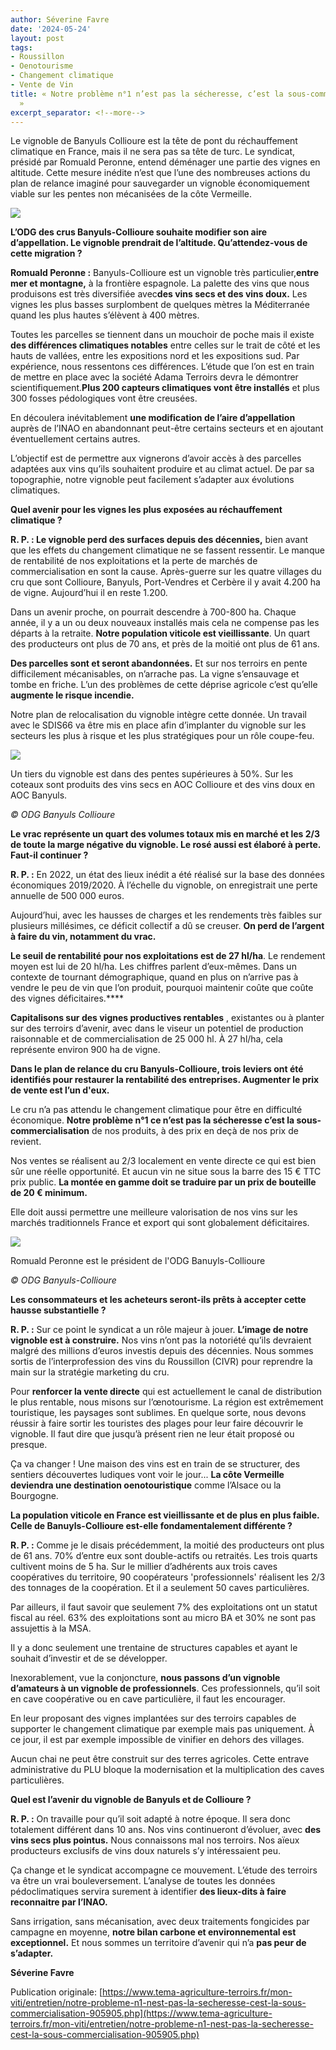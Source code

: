 ```yaml
---
author: Séverine Favre
date: '2024-05-24'
layout: post
tags:
- Roussillon
- Oenotourisme
- Changement climatique
- Vente de Vin
title: « Notre problème n°1 n’est pas la sécheresse, c’est la sous-commercialisation
  »
excerpt_separator: <!--more-->
---
```


Le vignoble de Banyuls Collioure est la tête de pont du réchauffement climatique en France, mais il ne sera pas sa tête de turc. Le syndicat, présidé par Romuald Peronne, entend déménager une partie des vignes en altitude. Cette mesure inédite n’est que l’une des nombreuses actions du plan de relance imaginé pour sauvegarder un vignoble économiquement viable sur les pentes non mécanisées de la côte Vermeille.

![](/assets/0cb358f4994fc970ca35675175677062.jpg)
<!--more-->




**L’ODG des crus Banyuls-Collioure souhaite modifier son aire d’appellation. Le vignoble prendrait de l’altitude. Qu’attendez-vous de cette migration ?**

**Romuald Peronne :** Banyuls-Collioure est un vignoble très particulier,**entre mer et montagne,** à la frontière espagnole. La palette des vins que nous produisons est très diversifiée avec**des vins secs et des vins doux.** Les vignes les plus basses surplombent de quelques mètres la Méditerranée quand les plus hautes s’élèvent à 400 mètres.

Toutes les parcelles se tiennent dans un mouchoir de poche mais il existe **des différences climatiques notables** entre celles sur le trait de côté et les hauts de vallées, entre les expositions nord et les expositions sud. Par expérience, nous ressentons ces différences. L’étude que l’on est en train de mettre en place avec la société Adama Terroirs devra le démontrer scientifiquement.**Plus 200 capteurs climatiques vont être installés** et plus 300 fosses pédologiques vont être creusées.

En découlera inévitablement **une modification de l’aire d’appellation** auprès de l’INAO en abandonnant peut-être certains secteurs et en ajoutant éventuellement certains autres.

L’objectif est de permettre aux vignerons d’avoir accès à des parcelles adaptées aux vins qu’ils souhaitent produire et au climat actuel. De par sa topographie, notre vignoble peut facilement s’adapter aux évolutions climatiques.

**Quel avenir pour les vignes les plus exposées au réchauffement climatique ?**

**R. P. : Le vignoble perd des surfaces depuis des décennies,** bien avant que les effets du changement climatique ne se fassent ressentir. Le manque de rentabilité de nos exploitations et la perte de marchés de commercialisation en sont la cause. Après-guerre sur les quatre villages du cru que sont Collioure, Banyuls, Port-Vendres et Cerbère il y avait 4.200 ha de vigne. Aujourd’hui il en reste 1.200.

Dans un avenir proche, on pourrait descendre à 700-800 ha. Chaque année, il y a un ou deux nouveaux installés mais cela ne compense pas les départs à la retraite. **Notre population viticole est vieillissante**. Un quart des producteurs ont plus de 70 ans, et près de la moitié ont plus de 61 ans.

**Des parcelles sont et seront abandonnées.** Et sur nos terroirs en pente difficilement mécanisables, on n’arrache pas. La vigne s’ensauvage et tombe en friche. L’un des problèmes de cette déprise agricole c’est qu’elle **augmente le risque incendie.**

Notre plan de relocalisation du vignoble intègre cette donnée. Un travail avec le SDIS66 va être mis en place afin d’implanter du vignoble sur les secteurs les plus à risque et les plus stratégiques pour un rôle coupe-feu.

![](/assets/93216e381436b495fe825eb27dadd583.jpg)

Un tiers du vignoble est dans des pentes supérieures à 50%. Sur les coteaux sont produits des vins secs en AOC Collioure et des vins doux en AOC Banyuls. 

_© ODG Banyuls Collioure_

**Le vrac représente un quart des volumes totaux mis en marché et les 2/3 de toute la marge négative du vignoble. Le rosé aussi est élaboré à perte. Faut-il continuer ?**

**R. P. :** En 2022, un état des lieux inédit a été réalisé sur la base des données économiques 2019/2020. À l’échelle du vignoble, on enregistrait une perte annuelle de 500 000 euros.

Aujourd’hui, avec les hausses de charges et les rendements très faibles sur plusieurs millésimes, ce déficit collectif a dû se creuser. **On perd de l’argent à faire du vin, notamment du vrac.**

**Le seuil de rentabilité pour nos exploitations est de 27 hl/ha**. Le rendement moyen est lui de 20 hl/ha. Les chiffres parlent d’eux-mêmes. Dans un contexte de tournant démographique, quand en plus on n’arrive pas à vendre le peu de vin que l’on produit, pourquoi maintenir coûte que coûte des vignes déficitaires.****

**Capitalisons sur des vignes productives rentables** , existantes ou à planter sur des terroirs d’avenir, avec dans le viseur un potentiel de production raisonnable et de commercialisation de 25 000 hl. À 27 hl/ha, cela représente environ 900 ha de vigne.

**Dans le plan de relance du cru Banyuls-Collioure, trois leviers ont été identifiés pour restaurer la rentabilité des entreprises. Augmenter le prix de vente est l’un d'eux.**

Le cru n’a pas attendu le changement climatique pour être en difficulté économique. **Notre problème n°1 ce n’est pas la sécheresse c’est la sous-commercialisation** de nos produits, à des prix en deçà de nos prix de revient.

Nos ventes se réalisent au 2/3 localement en vente directe ce qui est bien sûr une réelle opportunité. Et aucun vin ne situe sous la barre des 15 € TTC prix public. **La montée en gamme doit se traduire par un prix de bouteille de 20 € minimum.**

Elle doit aussi permettre une meilleure valorisation de nos vins sur les marchés traditionnels France et export qui sont globalement déficitaires.

![](/assets/f11fe66d692f00a012156d62d6295fe7.jpg)

Romuald Peronne est le président de l'ODG Banuyls-Collioure 

_© ODG Banyuls-Collioure_

**Les consommateurs et les acheteurs seront-ils prêts à accepter cette hausse substantielle ?**

**R. P. :** Sur ce point le syndicat a un rôle majeur à jouer. **L’image de notre vignoble est à construire.** Nos vins n’ont pas la notoriété qu’ils devraient malgré des millions d’euros investis depuis des décennies. Nous sommes sortis de l’interprofession des vins du Roussillon (CIVR) pour reprendre la main sur la stratégie marketing du cru.

Pour **renforcer la vente directe** qui est actuellement le canal de distribution le plus rentable, nous misons sur l’œnotourisme. La région est extrêmement touristique, les paysages sont sublimes. En quelque sorte, nous devons réussir à faire sortir les touristes des plages pour leur faire découvrir le vignoble. Il faut dire que jusqu’à présent rien ne leur était proposé ou presque.

Ça va changer ! Une maison des vins est en train de se structurer, des sentiers découvertes ludiques vont voir le jour... **La côte Vermeille deviendra une destination oenotouristique** comme l’Alsace ou la Bourgogne.

**La population viticole en France est vieillissante et de plus en plus faible. Celle de Banuyls-Collioure est-elle fondamentalement différente ?**

**R. P. :** Comme je le disais précédemment, la moitié des producteurs ont plus de 61 ans. 70% d’entre eux sont double-actifs ou retraités. Les trois quarts cultivent moins de 5 ha. Sur le millier d’adhérents aux trois caves coopératives du territoire, 90 coopérateurs 'professionnels' réalisent les 2/3 des tonnages de la coopération. Et il a seulement 50 caves particulières.

Par ailleurs, il faut savoir que seulement 7% des exploitations ont un statut fiscal au réel. 63% des exploitations sont au micro BA et 30% ne sont pas assujettis à la MSA.

Il y a donc seulement une trentaine de structures capables et ayant le souhait d’investir et de se développer.

Inexorablement, vue la conjoncture, **nous passons d’un vignoble d’amateurs à un vignoble de professionnels**. Ces professionnels, qu’il soit en cave coopérative ou en cave particulière, il faut les encourager.

En leur proposant des vignes implantées sur des terroirs capables de supporter le changement climatique par exemple mais pas uniquement. À ce jour, il est par exemple impossible de vinifier en dehors des villages.

Aucun chai ne peut être construit sur des terres agricoles. Cette entrave administrative du PLU bloque la modernisation et la multiplication des caves particulières.

**Quel est l’avenir du vignoble de Banyuls et de Collioure ?**

**R. P. :** On travaille pour qu’il soit adapté à notre époque. Il sera donc totalement différent dans 10 ans. Nos vins continueront d’évoluer, avec **des vins secs plus pointus.** Nous connaissons mal nos terroirs. Nos aïeux producteurs exclusifs de vins doux naturels s’y intéressaient peu.

Ça change et le syndicat accompagne ce mouvement. L’étude des terroirs va être un vrai bouleversement. L’analyse de toutes les données pédoclimatiques servira surement à identifier **des lieux-dits à faire reconnaitre par l’INAO.**

Sans irrigation, sans mécanisation, avec deux traitements fongicides par campagne en moyenne, **notre bilan carbone et environnemental est exceptionnel.** Et nous sommes un territoire d’avenir qui n’a **pas peur de s’adapter.**

**Séverine Favre**


Publication originale: [https://www.tema-agriculture-terroirs.fr/mon-viti/entretien/notre-probleme-n1-nest-pas-la-secheresse-cest-la-sous-commercialisation-905905.php](https://www.tema-agriculture-terroirs.fr/mon-viti/entretien/notre-probleme-n1-nest-pas-la-secheresse-cest-la-sous-commercialisation-905905.php)